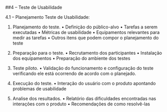 ##4 – Teste de Usabilidade

4.1 – Planejamento
Teste de Usabilidade:
1.	Planejamento do teste.
•	Definição do público-alvo
•	Tarefas a serem executadas
•	Métricas de usabilidade
•	Equipamentos relevantes para medir as tarefas
•	Outros itens que podem compor o planejamento do teste

2.	Preparação para o teste.
•	Recrutamento dos participantes
•	Instalação dos equipamentos
•	Preparação do ambiente dos testes

3.	Teste piloto.
•	Validação do funcionamento e configuração do teste verificando ele está ocorrendo de acordo com o planejado.

4.	Execução do teste.
•	Interação do usuário com o produto apontando problemas de usabilidade

5.	Analise dos resultados.
•	Relatório das dificuldades encontradas nas interações com o produto
•	Recomendações de como resolvê-las

